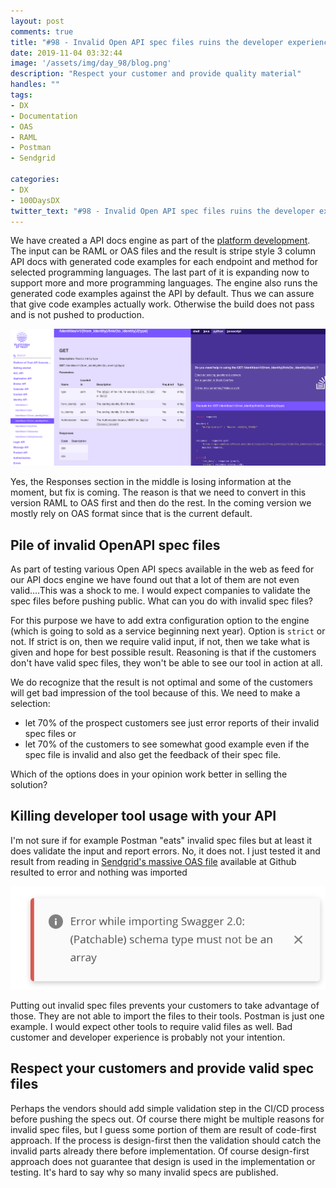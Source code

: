 ```yaml
---
layout: post
comments: true
title: "#98 - Invalid Open API spec files ruins the developer experience"
date: 2019-11-04 03:32:44
image: '/assets/img/day_98/blog.png'
description: "Respect your customer and provide quality material"
handles: "" 
tags:
- DX 
- Documentation
- OAS
- RAML
- Postman
- Sendgrid

categories:
- DX
- 100DaysDX
twitter_text: "#98 - Invalid Open API spec files ruins the developer experience"
---
```


We have created a API docs engine as part of the [platform development](https://platformoftrust.net). The input can be RAML or OAS files and the result is stripe style 3 column API docs with generated code examples for each endpoint and method for selected programming languages. The last part of it is expanding now to support more and more programming languages. The engine also runs the generated code examples against the API by default. Thus we can assure that give code examples actually work. Otherwise the build does not pass and is not pushed to production.  

<img itemprop="image" src="/assets/img/day98/spec.png" alt="{{site.name}}">

Yes, the Responses section in the middle is losing information at the moment, but fix is coming. The reason is that we need to convert in this version RAML to OAS first and then do the rest. In the coming version we mostly rely on OAS format since that is the current default. 

## Pile of invalid OpenAPI spec files

As part of testing various Open API specs available in the web as feed for our API docs engine we have found out that a lot of them are not even valid....This was a shock to me. I would expect companies to validate the spec files before pushing public. What can you do with invalid spec files? 

For this purpose we have to add extra configuration option to the engine (which is going to sold as a service beginning next year). Option is `strict` or not. If strict is on, then we require valid input, if not, then we take what is given and hope for best possible result. Reasoning is that if the customers don't have valid spec files, they won't be able to see our tool in action at all. 

We do recognize that the result is not optimal and some of the customers will get bad impression of the tool because of this. We need to make a selection: 

- let 70% of the prospect customers see just error reports of their invalid spec files or
- let 70% of the customers to see somewhat good example even if the spec file is invalid and also get the feedback of their spec file. 

Which of the options does in your opinion work better in selling the solution? 

## Killing developer tool usage with your API

I'm not sure if for example Postman "eats" invalid spec files but at least it does validate the input and report errors. No, it does not. I just tested it and result from reading in [Sendgrid's massive OAS file](https://github.com/sendgrid/sendgrid-oai/blob/master/oai.yaml) available at Github resulted to error and nothing was imported

<img itemprop="image" src="/assets/img/day98/sendgrid.png" alt="{{site.name}}">

Putting out invalid spec files prevents your customers to take advantage of those. They are not able to import the files to their tools. Postman is just one example. I would expect other tools to require valid files as well. Bad customer and developer experience is probably not your intention. 

## Respect your customers and provide valid spec files

Perhaps the vendors should add simple validation step in the CI/CD process before pushing the specs out. Of course there might be multiple reasons for invalid spec files, but I guess some portion of them are result of code-first approach. If the process is design-first then the validation should catch the invalid parts already there before implementation. Of course design-first approach does not guarantee that design is used in the implementation or testing. It's hard to say why so many invalid specs are published. 